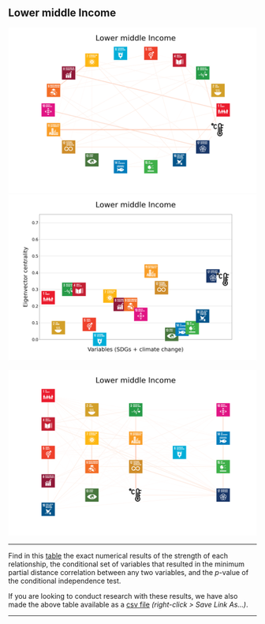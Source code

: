 ## Lower middle Income

<img src="../Lower middle Income/Lower middle Income_circular_network_logos.png">
<img src="../Lower middle Income/Lower middle Income_eigenvector_centrality.png">
<br>
<br>
<img src="../Lower middle Income/Lower middle Income_multipartite_network_logos_cluster.png">

---

Find in this <a href="TLPH_website_tables_34-34.pdf" target="_blank">table</a> the exact numerical results of the strength of each relationship, the conditional set of variables that resulted in the minimum partial distance correlation between any two variables, and the _p_-value of the conditional independence test.

If you are looking to conduct research with these results, we have also made the above table available as a <a href="https://raw.githubusercontent.com/felix-laumann/SDG-networks/gh-pages/Results/csv/conditions_Lower middle Income.csv" target="_blank" download>csv file</a> _(right-click > Save Link As...)_. 

---
